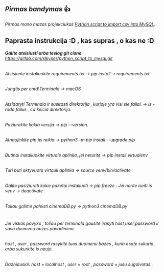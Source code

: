 ## ***Pirmas bandymas*** :+1:
###### Pirmas mano mazas projekciukas [Python script to import csv into MySQL](https://gitlab.com/slkyper/python_script_to_mysql).

## Paprasta instrukcija :D , kas supras , o kas ne :D
###### **Galite atsisiusti arba tesiog  git clone** https://gitlab.com/slkyper/python_script_to_mysql.git
###### Atsisiunte instaliuokite requirements.txt -> pip install -r requirements.txt

###### Jungtis per cmd\Terminala -> macOS
###### Atsidaryti Terminala ir susirasti direktorija , kurioje yra visi sie failai. -> ls - rodo failus , cd keicia direktorija.
###### Paziurekite kokia versija -> pip --version.
###### Atnaujinkite pip jei reikia -> python3 -m pip install --upgrade pip
###### Butinai instaliuokite virtuale aplinka, jei neturite ->  pip install virtualenv
###### Turi buti aktyvuota virtauli aplinka -> source venv/bin/activate
###### Galite pasiziureti kokie paketai instaliuoti  -> pip freeze . Jei norite iseiti is venv -> deactivate
###### Toliau galime paleisti cinemaDB.py -> python3 cinemaDB.py

#
###### Jei viskas pavyko , toliau per terminala gausite irasyti host,user,password ir savo duomenu bazes pavadinima.
###### host , user , password rasykite tuos duomenu bazes , kuria esate sukuria , arba sukurkite is naujo.
###### Dazniausiai: host = localhost , user = root , password = jusu sugalvotas..
